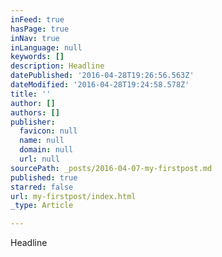 ```yaml
---
inFeed: true
hasPage: true
inNav: true
inLanguage: null
keywords: []
description: Headline
datePublished: '2016-04-28T19:26:56.563Z'
dateModified: '2016-04-28T19:24:58.578Z'
title: ''
author: []
authors: []
publisher:
  favicon: null
  name: null
  domain: null
  url: null
sourcePath: _posts/2016-04-07-my-firstpost.md
published: true
starred: false
url: my-firstpost/index.html
_type: Article

---
```

Headline